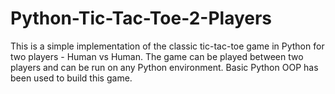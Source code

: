 # Python-Tic-Tac-Toe-2-Players
This is a simple implementation of the classic tic-tac-toe game in Python for two players - Human vs Human. The game can be played between two players and can be run on any Python environment. Basic Python OOP has been used to build this game.
